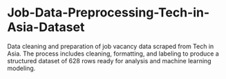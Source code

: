 # Job-Data-Preprocessing-Tech-in-Asia-Dataset
Data cleaning and preparation of job vacancy data scraped from Tech in Asia. The process includes cleaning, formatting, and labeling to produce a structured dataset of 628 rows ready for analysis and machine learning modeling.
